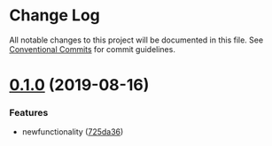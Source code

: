 # Change Log

All notable changes to this project will be documented in this file.
See [Conventional Commits](https://conventionalcommits.org) for commit guidelines.

# [0.1.0](https://github.com/nboldyrev/lerna2/compare/@hmg-test/components@0.0.3...@hmg-test/components@0.1.0) (2019-08-16)


### Features

* newfunctionality ([725da36](https://github.com/nboldyrev/lerna2/commit/725da36))
